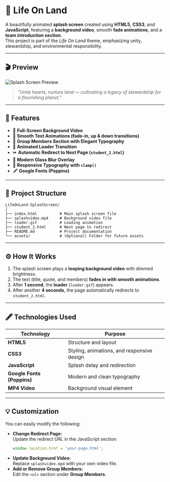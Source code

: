 # 🌿 Life On Land 

A beautifully animated **splash screen** created using **HTML5**, **CSS3**, and **JavaScript**, featuring a **background video**, smooth **fade animations**, and a **team introduction section**.  
This project is part of the *Life On Land* theme, emphasizing unity, stewardship, and environmental responsibility.

---

## 🎬 Preview

![Splash Screen Preview](splash-preview.gif)

> *"Unite hearts, nurture land — cultivating a legacy of stewardship for a flourishing planet."*

---

## 🚀 Features

- 🌌 **Full-Screen Background Video**
- 💫 **Smooth Text Animations (fade-in, up & down transitions)**
- 👥 **Group Members Section with Elegant Typography**
- 🔄 **Animated Loader Transition**
- ⏩ **Automatic Redirect to Next Page (`student_2.html`)**
- 🧊 **Modern Glass Blur Overlay**
- 🎨 **Responsive Typography with `clamp()`**
- 🖋️ **Google Fonts (Poppins)**

---

## 🧱 Project Structure

```
LifeOnLand-SplashScreen/
│
├── index.html          # Main splash screen file
├── splashvideo.mp4     # Background video file
├── loader.gif          # Loading animation
├── student_2.html      # Next page to redirect
├── README.md           # Project documentation
└── assets/             # (Optional) Folder for future assets
```

---

## ⚙️ How It Works

1. The splash screen plays a **looping background video** with dimmed brightness.
2. The text (title, quote, and members) **fades in with smooth animations**.
3. After **1 second**, the **loader** (`loader.gif`) appears.
4. After another **4 seconds**, the page automatically redirects to `student_2.html`.

---

## 🖋️ Technologies Used

| Technology | Purpose |
|-------------|----------|
| **HTML5** | Structure and layout |
| **CSS3** | Styling, animations, and responsive design |
| **JavaScript** | Splash delay and redirection |
| **Google Fonts (Poppins)** | Modern and clean typography |
| **MP4 Video** | Background visual element |

---

## 💡 Customization

You can easily modify the following:
- **Change Redirect Page:**  
  Update the redirect URL in the JavaScript section:
  ```js
  window.location.href = 'your-page.html';
  ```
- **Update Background Video:**  
  Replace `splashvideo.mp4` with your own video file.
- **Add or Remove Group Members:**  
  Edit the `<ul>` section under **Group Members**.